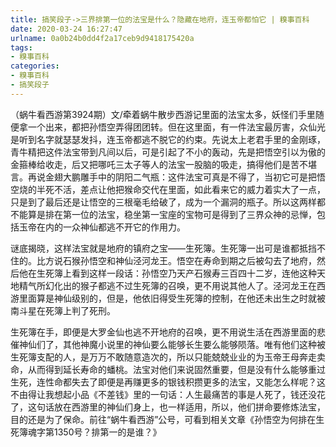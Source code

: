```yaml
---
title: 搞笑段子->三界排第一位的法宝是什么？隐藏在地府，连玉帝都怕它 | 糗事百科
date: 2020-03-24 16:27:47
urlname: 0a0b24b0dd4f2a17ceb9d9418175420a
tags: 
- 糗事百科
categories:
- 糗事百科
- 搞笑段子
---
```

（蜗牛看西游第3924期）文/牵着蜗牛散步西游记里面的法宝太多，妖怪们手里随便拿一个出来，都把孙悟空弄得团团转。但在这里面，有一件法宝最厉害，众仙光是听到名字就瑟瑟发抖，连玉帝都逃不脱它的约束。先说太上老君手里的金刚琢，青牛精把这件法宝带到凡间以后，可是引起了不小的轰动，先是把悟空引以为傲的金箍棒给收走，后又把哪吒三太子等人的法宝一股脑的吸走，搞得他们是苦不堪言。再说金翅大鹏雕手中的阴阳二气瓶：这件法宝可真是不得了，当初它可是把悟空烧的半死不活，差点让他把猴命交代在里面，如此看来它的威力着实大了一点，只是到了最后还是让悟空的三根毫毛给破了，成为一个漏洞的瓶子。所以这两样都不能算是排在第一位的法宝，稳坐第一宝座的宝物可是得到了三界众神的忌惮，包括玉帝在内的一众神仙都逃不开它的作用力。

谜底揭晓，这样法宝就是地府的镇府之宝——生死簿。生死簿一出可是谁都抵挡不住的。比方说石猴孙悟空和神仙泾河龙王。悟空在寿命到期之后被勾去了地府，然后他在生死簿上看到这样一段话：孙悟空乃天产石猴寿三百四十二岁，连他这种天地精气所幻化出的猴子都逃不过生死簿的召唤，更不用说其他人了。泾河龙王在西游里面算是神仙级别的，但是，他依旧得受生死簿的控制，在他还未出生之时就被南斗星在死簿上判了死刑。

生死簿在手，即便是大罗金仙也逃不开地府的召唤，更不用说生活在西游里面的悲催神仙们了，其他神魔小说里的神仙要么能够长生要么能够陨落。唯有他们这种被生死簿支配的人，是万万不敢随意造次的，所以只能兢兢业业的为玉帝王母奔走卖命，从而得到延长寿命的蟠桃。法宝对他们来说固然重要，但是没有什么能够重过生死，连性命都失去了即便是再赚更多的银钱积攒更多的法宝，又能怎么样呢？这不由得让我想起小品《不差钱》里的一句话：人生最痛苦的事是人死了，钱还没花了，这句话放在西游里的神仙们身上，也一样适用，所以，他们拼命要修炼法宝，目的还是为了保命。前往“蜗牛看西游”公号，可看到相关文章《孙悟空为何排在生死簿魂字第1350号？排第一的是谁？》


